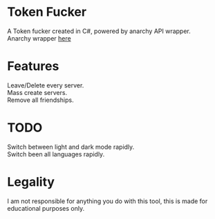 # Token Fucker
A Token fucker created in C#, powered by anarchy API wrapper.  
Anarchy wrapper [here](https://github.com/not-ilinked/Anarchy)

# Features
Leave/Delete every server.  
Mass create servers.  
Remove all friendships.  

# TODO
Switch between light and dark mode rapidly.  
Switch been all languages rapidly.  

# Legality
I am not responsible for anything you do with this tool, this is made for educational purposes only.